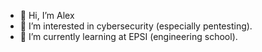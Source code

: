 - 👋 Hi, I’m Alex
- 👀 I’m interested in cybersecurity (especially pentesting).
- 🌱 I’m currently learning at EPSI (engineering school).
